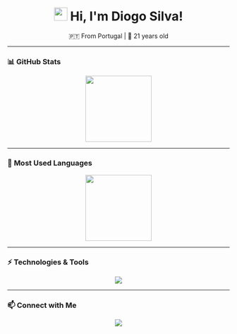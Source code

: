 <h1 align="center"> 
  <img src="https://media.giphy.com/media/hvRJCLFzcasrR4ia7z/giphy.gif" width="30px">
  Hi, I'm Diogo Silva!
</h1>

<p align="center">
  🇵🇹 From Portugal | 🎂 21 years old
</p>

<!--<p align="center">
  <a href="https://github.com/DiogoSilva1904">
    <img src="https://readme-typing-svg.herokuapp.com?size=24&color=00C9FF&center=true&vCenter=true&width=500&lines=Software+Developer;Full+Stack+Engineer;Backend+Specialist;Tech+Enthusiast" alt="Typing SVG">
  </a>
</p>-->

---

### 📊 **GitHub Stats**
<p align="center">
  <!--<img src="https://github-readme-stats.vercel.app/api?username=DiogoSilva1904&show_icons=true&theme=radical" height="150">-->
  <img src="https://github-readme-streak-stats.herokuapp.com/?user=DiogoSilva1904&theme=radical" height="150">
</p>

---

### 🚀 **Most Used Languages**
<p align="center">
  <img src="https://github-readme-stats.vercel.app/api/top-langs/?username=DiogoSilva1904&layout=compact&theme=radical" height="150">
</p>

---

### ⚡ **Technologies & Tools**
<p align="center">
  <img src="https://skillicons.dev/icons?i=java,python,typescript,kotlin,flutter,angular,spring,postgresql,mysql,redis,mongodb,cassandra,docker,git,github,maven,linux,aws,rabbitmq,selenium,fastapi,flask" />
</p>


---

### 📫 **Connect with Me**
<p align="center">
  <a href="https://www.linkedin.com/in/diogo-silva-62850a1a5/">
    <img src="https://img.shields.io/badge/LinkedIn-blue?style=for-the-badge&logo=linkedin">
  </a>
</p>
